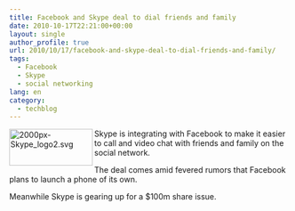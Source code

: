 ```yaml
---
title: Facebook and Skype deal to dial friends and family
date: 2010-10-17T22:21:00+00:00
layout: single
author_profile: true
url: 2010/10/17/facebook-and-skype-deal-to-dial-friends-and-family/
tags:
  - Facebook
  - Skype
  - social networking
lang: en
category: 
  - techblog
---
```

[<img title="2000px-Skype_logo2.svg" border="0" alt="2000px-Skype_logo2.svg" align="left" src="http://lh4.ggpht.com/_vaUVXcmC3OI/TLtvyM-87BI/AAAAAAAACsk/E7Tdsv6IcB8/2000px-Skype_logo2.svg_thumb%5B1%5D.png?imgmax=800" width="150" height="66" />](http://lh4.ggpht.com/_vaUVXcmC3OI/TLtvvfYHN_I/AAAAAAAACsg/QLy5D3vyVqA/s1600-h/2000px-Skype_logo2.svg%5B3%5D.png)Skype is integrating with Facebook to make it easier to call and video chat with friends and family on the social network.

The deal comes amid fevered rumors that Facebook plans to launch a phone of its own.

Meanwhile Skype is gearing up for a $100m share issue.